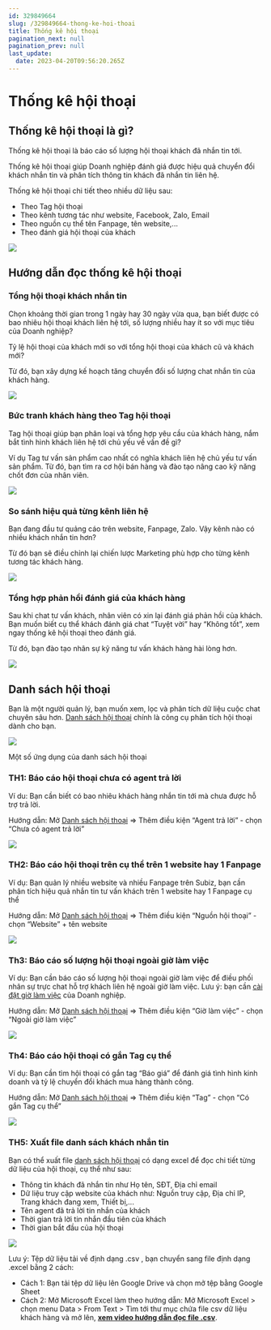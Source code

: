 ```yaml
---
id: 329849664
slug: /329849664-thong-ke-hoi-thoai
title: Thống kê hội thoại
pagination_next: null
pagination_prev: null
last_update:
  date: 2023-04-20T09:56:20.265Z
---
```


# Thống kê hội thoại



## Thống kê hội thoại là gì?


Thống kê hội thoại là báo cáo số lượng hội thoại khách đã nhắn tin tới.



Thống kê hội thoại giúp Doanh nghiệp đánh giá được hiệu quả chuyển đổi khách nhắn tin và phân tích thông tin khách đã nhắn tin liên hệ.



Thống kê hội thoại chi tiết theo nhiều dữ liệu sau:

- Theo Tag hội thoại
- Theo kênh tương tác như website, Facebook, Zalo, Email
- Theo nguồn cụ thể tên Fanpage, tên website,...
- Theo đánh giá hội thoại của khách


![](https://vcdn.subiz-cdn.com/file/fisgyrayfejxsjolicrz_acpxkgumifuoofoosble/unnamed.png)

## Hướng dẫn đọc thống kê hội thoại

### Tổng hội thoại khách nhắn tin


Chọn khoảng thời gian trong 1 ngày hay 30 ngày vừa qua, bạn biết được có bao nhiêu hội thoại khách liên hệ tới, số lượng nhiều hay ít so với mục tiêu của Doanh nghiệp?

Tỷ lệ hội thoại của khách mới so với tổng hội thoại của khách cũ và khách mới?

Từ đó, bạn xây dựng kế hoạch tăng chuyển đổi số lượng chat nhắn tin của khách hàng.


![](https://vcdn.subiz-cdn.com/file/fisgyrdjssjcvweioats_acpxkgumifuoofoosble/unnamed.png)



### Bức tranh khách hàng theo Tag hội thoại


Tag hội thoại giúp bạn phân loại và tổng hợp yêu cầu của khách hàng, nắm bắt tình hình khách liên hệ tới chủ yếu về vấn đề gì?

Ví dụ Tag tư vấn sản phẩm cao nhất có nghĩa khách liên hệ chủ yếu tư vấn sản phẩm. Từ đó, bạn tìm ra cơ hội bán hàng và đào tạo nâng cao kỹ năng chốt đơn của nhân viên.


![](https://vcdn.subiz-cdn.com/file/fisgyrdjvwqssmjsthvi_acpxkgumifuoofoosble/unnamed.png)

### So sánh hiệu quả từng kênh liên hệ


Bạn đang đầu tư quảng cáo trên website, Fanpage, Zalo. Vậy kênh nào có nhiều khách nhắn tin hơn? 

Từ đó bạn sẽ điều chỉnh lại chiến lược Marketing phù hợp cho từng kênh tương tác khách hàng.


![](https://vcdn.subiz-cdn.com/file/fisgyrayrxgtuvshqiha_acpxkgumifuoofoosble/unnamed.png)

### Tổng hợp phản hồi đánh giá của khách hàng


Sau khi chat tư vấn khách, nhân viên có xin lại đánh giá phản hồi của khách. Bạn muốn biết cụ thể khách đánh giá chat “Tuyệt vời” hay “Không tốt”, xem ngay thống kê hội thoại theo đánh giá.

Từ đó, bạn đào tạo nhân sự kỹ năng tư vấn khách hàng hài lòng hơn.


![](https://vcdn.subiz-cdn.com/file/fisgyraywvsjzdxmnaeu_acpxkgumifuoofoosble/unnamed.png)



## Danh sách hội thoại


Bạn là một người quản lý, bạn muốn xem, lọc và phân tích dữ liệu cuộc chat chuyên sâu hơn. [Danh sách hội thoại](https://app.subiz.com.vn/new-reports/convo-list) chính là công cụ phân tích hội thoại dành cho bạn.


![](https://vcdn.subiz-cdn.com/file/fisgyrazdmdidwssxlqv_acpxkgumifuoofoosble/unnamed.png)


Một số ứng dụng của danh sách hội thoại
### TH1: Báo cáo hội thoại chưa có agent trả lời


Ví du: Bạn cần biết có bao nhiêu khách hàng nhắn tin tới mà chưa được hỗ trợ trả lời.

Hướng dẫn: Mở [Danh sách hội thoại](https://app.subiz.com.vn/new-reports/convo-list) => Thêm điều kiện “Agent trả lời” - chọn “Chưa có agent trả lời”


![](https://vcdn.subiz-cdn.com/file/fisgyrazhuzlokannknn_acpxkgumifuoofoosble/unnamed.png)

### TH2: Báo cáo hội thoại trên cụ thể trên 1 website hay 1 Fanpage


Ví dụ: Bạn quản lý nhiều website và nhiều Fanpage trên Subiz, bạn cần phân tích hiệu quả nhắn tin tư vấn khách trên 1 website hay 1 Fanpage cụ thể

Hướng dẫn: Mở [Danh sách hội thoại](https://app.subiz.com.vn/new-reports/convo-list) => Thêm điều kiện “Nguồn hội thoại” - chọn “Website” + tên website


![](https://vcdn.subiz-cdn.com/file/fisgyrazlxtsfptvhrwn_acpxkgumifuoofoosble/unnamed.png)



### Th3: Báo cáo số lượng hội thoại ngoài giờ làm việc


Ví dụ: Bạn cần báo cáo số lượng hội thoại ngoài giờ làm việc để điều phối nhân sự trực chat hỗ trợ khách liên hệ ngoài giờ làm việc. Lưu ý: bạn cần [cài đặt giờ làm việc](https://subiz.com.vn/docs/1954376476-gio-lam-viec) của Doanh nghiệp.

Hướng dẫn: Mở [Danh sách hội thoại](https://app.subiz.com.vn/new-reports/convo-list) => Thêm điều kiện “Giờ làm việc” - chọn “Ngoài giờ làm việc”


![](https://vcdn.subiz-cdn.com/file/fisgyrazqgnyogmxplsd_acpxkgumifuoofoosble/unnamed.png)

### Th4: Báo cáo hội thoại có gắn Tag cụ thể


Ví dụ: Bạn cần tìm hội thoại có gắn tag “Báo giá” để đánh giá tình hình kinh doanh và tỷ lệ chuyển đổi khách mua hàng thành công.

Hướng dẫn: Mở [Danh sách hội thoại](https://app.subiz.com.vn/new-reports/convo-list) => Thêm điều kiện “Tag” - chọn “Có gắn Tag cụ thể”


![](https://vcdn.subiz-cdn.com/file/fisgyrazvawesghoiugw_acpxkgumifuoofoosble/unnamed.png)



### TH5: Xuất file danh sách khách nhắn tin


Bạn có thể xuất file [danh sách hội thoại](https://app.subiz.com.vn/new-reports/convo-list) có dạng excel để đọc chi tiết từng dữ liệu của hội thoại, cụ thể như sau:

- Thông tin khách đã nhắn tin như Họ tên, SĐT, Địa chỉ email
- Dữ liệu truy cập website của khách như: Nguồn truy cập, Địa chỉ IP, Trang khách đang xem, Thiết bị,...
- Tên agent đã trả lời tin nhắn của khách
- Thời gian trả lời tin nhắn đầu tiên của khách
- Thời gian bắt đầu của hội thoại




![](https://vcdn.subiz-cdn.com/file/fisgyrazychzadyiizex_acpxkgumifuoofoosble/unnamed.png)




Lưu ý: Tệp dữ liệu tải về định dạng .csv , bạn chuyển sang file định dạng .excel bằng 2 cách:

- Cách 1: Bạn tải tệp dữ liệu lên Google Drive và chọn mở tệp bằng Google Sheet
- Cách 2: Mở Microsoft Excel làm theo hướng dẫn: Mở Microsoft Excel > chọn menu Data > From Text > Tìm tới thư mục chứa file csv dữ liệu khách hàng và mở lên, **[xem video hướng dẫn đọc file .csv](https://www.youtube.com/watch?v=mJgbIMfkCwY)**.